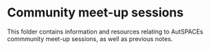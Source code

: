 # Community meet-up sessions

This folder contains information and resources relating to AutSPACEs commmunity meet-up sessions, as well as previous notes.
